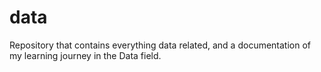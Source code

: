 # data
Repository that contains everything data related, and a documentation of my learning journey in the Data field. 
